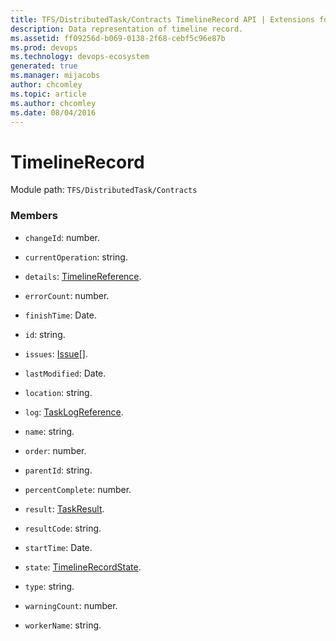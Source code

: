 ```yaml
---
title: TFS/DistributedTask/Contracts TimelineRecord API | Extensions for Azure DevOps Services
description: Data representation of timeline record.
ms.assetid: ff09256d-b069-0138-2f68-cebf5c96e87b
ms.prod: devops
ms.technology: devops-ecosystem
generated: true
ms.manager: mijacobs
author: chcomley
ms.topic: article
ms.author: chcomley
ms.date: 08/04/2016
---
```


# TimelineRecord

Module path: `TFS/DistributedTask/Contracts`


### Members

* `changeId`: number. 

* `currentOperation`: string. 

* `details`: [TimelineReference](../../../TFS/DistributedTask/Contracts/TimelineReference.md). 

* `errorCount`: number. 

* `finishTime`: Date. 

* `id`: string. 

* `issues`: [Issue](../../../TFS/DistributedTask/Contracts/Issue.md)[]. 

* `lastModified`: Date. 

* `location`: string. 

* `log`: [TaskLogReference](../../../TFS/DistributedTask/Contracts/TaskLogReference.md). 

* `name`: string. 

* `order`: number. 

* `parentId`: string. 

* `percentComplete`: number. 

* `result`: [TaskResult](../../../TFS/DistributedTask/Contracts/TaskResult.md). 

* `resultCode`: string. 

* `startTime`: Date. 

* `state`: [TimelineRecordState](../../../TFS/DistributedTask/Contracts/TimelineRecordState.md). 

* `type`: string. 

* `warningCount`: number. 

* `workerName`: string. 

